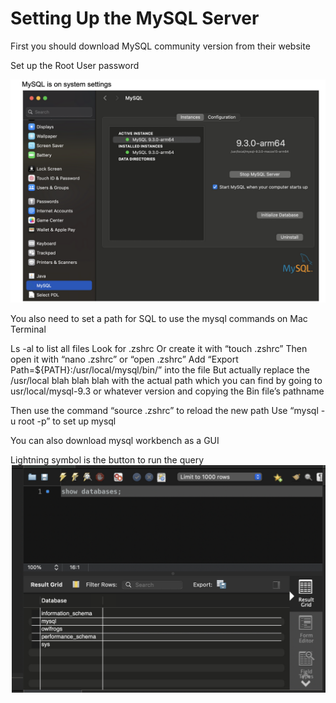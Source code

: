 # Setting Up the MySQL Server
First you should download MySQL community version from their website

Set up the Root User password

![In mac you'll scroll down system settings in order to find the MySQL section](.\systemSettings.png)

You also need to set a path for SQL to use the mysql commands on Mac Terminal

Ls -al    to list all files
Look for .zshrc
Or create it with “touch .zshrc”
Then open it with “nano .zshrc” or “open .zshrc”
Add “Export Path=${PATH}:/usr/local/mysql/bin/” into the file
But actually replace the /usr/local blah blah blah with the actual path which you can find by going to usr/local/mysql-9.3 or whatever version and copying the Bin file’s pathname

Then use the command “source .zshrc” to reload the new path
Use “mysql -u root -p” to set up mysql

You can also download mysql workbench as a GUI

Lightning symbol is the button to run the query 
![Here's what MySQL Workbench looks like](.\workbench.png)
